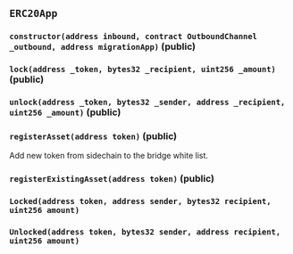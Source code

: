 ## `ERC20App`






### `constructor(address inbound, contract OutboundChannel _outbound, address migrationApp)` (public)





### `lock(address _token, bytes32 _recipient, uint256 _amount)` (public)





### `unlock(address _token, bytes32 _sender, address _recipient, uint256 _amount)` (public)





### `registerAsset(address token)` (public)

Add new token from sidechain to the bridge white list.





### `registerExistingAsset(address token)` (public)






### `Locked(address token, address sender, bytes32 recipient, uint256 amount)`





### `Unlocked(address token, bytes32 sender, address recipient, uint256 amount)`






